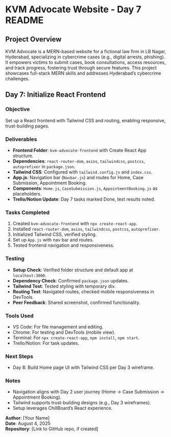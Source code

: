 # KVM Advocate Website - Day 7 README

## Project Overview

KVM Advocate is a MERN-based website for a fictional law firm in LB Nagar, Hyderabad, specializing in cybercrime cases (e.g., digital arrests, phishing). It empowers victims to submit cases, book consultations, access resources, and track progress, fostering trust through secure features. This project showcases full-stack MERN skills and addresses Hyderabad’s cybercrime challenges.

## Day 7: Initialize React Frontend

### Objective
Set up a React frontend with Tailwind CSS and routing, enabling responsive, trust-building pages.

### Deliverables
- **Frontend Folder**: `kvm-advocate-frontend` with Create React App structure.
- **Dependencies**: `react-router-dom`, `axios`, `tailwindcss`, `postcss`, `autoprefixer` in `package.json`.
- **Tailwind CSS**: Configured with `tailwind.config.js` and `index.css`.
- **App.js**: Navigation bar (`Navbar.js`) and routes for Home, Case Submission, Appointment Booking.
- **Components**: `Home.js`, `CaseSubmission.js`, `AppointmentBooking.js` as placeholders.
- **Trello/Notion Update**: Day 7 tasks marked Done, test results noted.

### Tasks Completed
1. Created `kvm-advocate-frontend` with `npx create-react-app`.
2. Installed `react-router-dom`, `axios`, `tailwindcss`, `postcss`, `autoprefixer`.
3. Initialized Tailwind CSS, verified styling.
4. Set up `App.js` with nav bar and routes.
5. Tested frontend navigation and responsiveness.

### Testing
- **Setup Check**: Verified folder structure and default app at `localhost:3000`.
- **Dependency Check**: Confirmed `package.json` updates.
- **Tailwind Test**: Tested styling with temporary div.
- **Routing Test**: Navigated routes, checked mobile responsiveness in DevTools.
- **Peer Feedback**: Shared screenshot, confirmed functionality.

### Tools Used
- VS Code: For file management and editing.
- Chrome: For testing and DevTools (mobile view).
- Terminal: For `npx create-react-app`, `npm install`, `npm start`.
- Trello/Notion: For task updates.

### Next Steps
- Day 8: Build Home page UI with Tailwind CSS per Day 3 wireframe.

### Notes
- Navigation aligns with Day 2 user journey (Home → Case Submission → Appointment Booking).
- Tailwind supports trust-building designs (e.g., Day 3 wireframes).
- Setup leverages ChillBoard’s React experience.

**Author**: [Your Name]  
**Date**: August 4, 2025  
**Repository**: [Link to GitHub repo, if created]  